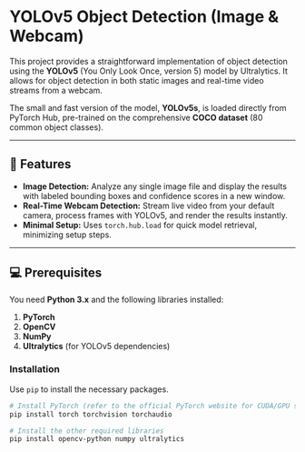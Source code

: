 # YOLOv5 Object Detection (Image & Webcam)

This project provides a straightforward implementation of object detection using the **YOLOv5** (You Only Look Once, version 5) model by Ultralytics. It allows for object detection in both static images and real-time video streams from a webcam.

The small and fast version of the model, **YOLOv5s**, is loaded directly from PyTorch Hub, pre-trained on the comprehensive **COCO dataset** (80 common object classes).

---

## 🚀 Features

* **Image Detection:** Analyze any single image file and display the results with labeled bounding boxes and confidence scores in a new window.
* **Real-Time Webcam Detection:** Stream live video from your default camera, process frames with YOLOv5, and render the results instantly.
* **Minimal Setup:** Uses `torch.hub.load` for quick model retrieval, minimizing setup steps.

---

## 💻 Prerequisites

You need **Python 3.x** and the following libraries installed:

1.  **PyTorch**
2.  **OpenCV**
3.  **NumPy**
4.  **Ultralytics** (for YOLOv5 dependencies)

### Installation

Use `pip` to install the necessary packages.

```bash
# Install PyTorch (refer to the official PyTorch website for CUDA/GPU support if needed)
pip install torch torchvision torchaudio

# Install the other required libraries
pip install opencv-python numpy ultralytics
